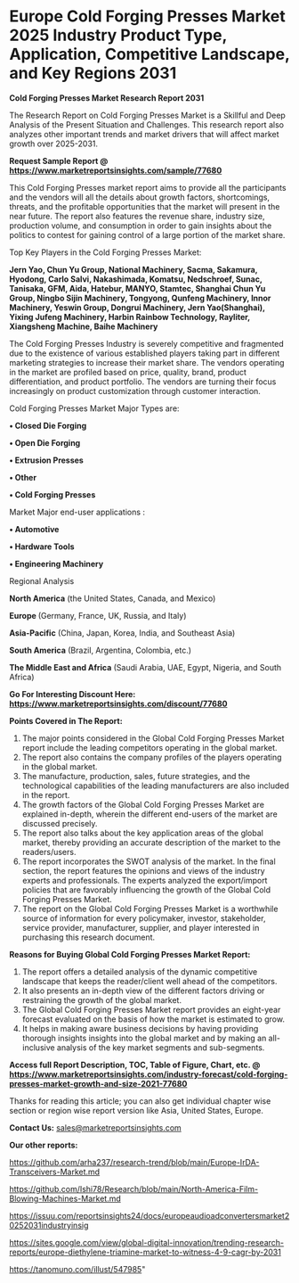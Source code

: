 # Europe Cold Forging Presses Market 2025 Industry Product Type, Application, Competitive Landscape, and Key Regions 2031

<strong>Cold Forging Presses Market Research Report 2031</strong>

The Research Report on Cold Forging Presses Market is a Skillful and Deep Analysis of the Present Situation and Challenges. This research report also analyzes other important trends and market drivers that will affect market growth over 2025-2031.

<strong>Request Sample Report @ <a href=https://www.marketreportsinsights.com/sample/77680>https://www.marketreportsinsights.com/sample/77680</a></strong>

This Cold Forging Presses market report aims to provide all the participants and the vendors will all the details about growth factors, shortcomings, threats, and the profitable opportunities that the market will present in the near future. The report also features the revenue share, industry size, production volume, and consumption in order to gain insights about the politics to contest for gaining control of a large portion of the market share.

Top Key Players in the Cold Forging Presses Market:

<strong>Jern Yao, Chun Yu Group, National Machinery, Sacma, Sakamura, Hyodong, Carlo Salvi, Nakashimada, Komatsu, Nedschroef, Sunac, Tanisaka, GFM, Aida, Hatebur, MANYO, Stamtec, Shanghai Chun Yu Group, Ningbo Sijin Machinery, Tongyong, Qunfeng Machinery, Innor Machinery, Yeswin Group, Dongrui Machinery, Jern Yao(Shanghai), Yixing Jufeng Machinery, Harbin Rainbow Technology, Rayliter, Xiangsheng Machine, Baihe Machinery</strong>

The Cold Forging Presses Industry is severely competitive and fragmented due to the existence of various established players taking part in different marketing strategies to increase their market share. The vendors operating in the market are profiled based on price, quality, brand, product differentiation, and product portfolio. The vendors are turning their focus increasingly on product customization through customer interaction.

Cold Forging Presses Market Major Types are:

<strong>• Closed Die Forging

• Open Die Forging

• Extrusion Presses

• Other

• Cold Forging Presses</strong>

Market Major end-user applications :

<strong>• Automotive

• Hardware Tools

• Engineering Machinery</strong>

Regional Analysis

</u><strong><b>North America</b></strong> (the United States, Canada, and Mexico)

<strong><b>Europe </b></strong>(Germany, France, UK, Russia, and Italy)

<strong><b>Asia-Pacific</b></strong> (China, Japan, Korea, India, and Southeast Asia)

<strong><b>South America</b></strong> (Brazil, Argentina, Colombia, etc.)

<strong><b>The Middle East and Africa</b></strong> (Saudi Arabia, UAE, Egypt, Nigeria, and South Africa)

<strong>Go For Interesting Discount Here: <a href=https://www.marketreportsinsights.com/discount/77680>https://www.marketreportsinsights.com/discount/77680</a></strong>

<strong>Points Covered in The Report:</strong>
<ol>
  <li>The major points considered in the Global Cold Forging Presses Market report include the leading competitors operating in the global market.</li>
  <li>The report also contains the company profiles of the players operating in the global market.</li>
  <li>The manufacture, production, sales, future strategies, and the technological capabilities of the leading manufacturers are also included in the report.</li>
  <li>The growth factors of the Global Cold Forging Presses Market are explained in-depth, wherein the different end-users of the market are discussed precisely.</li>
  <li>The report also talks about the key application areas of the global market, thereby providing an accurate description of the market to the readers/users.</li>
  <li>The report incorporates the SWOT analysis of the market. In the final section, the report features the opinions and views of the industry experts and professionals. The experts analyzed the export/import policies that are favorably influencing the growth of the Global Cold Forging Presses Market.</li>
  <li>The report on the Global Cold Forging Presses Market is a worthwhile source of information for every policymaker, investor, stakeholder, service provider, manufacturer, supplier, and player interested in purchasing this research document.</li>
</ol>
<strong>Reasons for Buying Global Cold Forging Presses Market Report:</strong>

<ol>
  <li>The report offers a detailed analysis of the dynamic competitive landscape that keeps the reader/client well ahead of the competitors.</li>
  <li>It also presents an in-depth view of the different factors driving or restraining the growth of the global market.</li>
  <li>The Global Cold Forging Presses Market report provides an eight-year forecast evaluated on the basis of how the market is estimated to grow.</li>
  <li>It helps in making aware business decisions by having providing thorough insights insights into the global market and by making an all-inclusive analysis of the key market segments and sub-segments.</li>
</ol>
<strong>Access full Report Description, TOC, Table of Figure, Chart, etc. @ <a href=https://www.marketreportsinsights.com/industry-forecast/cold-forging-presses-market-growth-and-size-2021-77680>https://www.marketreportsinsights.com/industry-forecast/cold-forging-presses-market-growth-and-size-2021-77680</a></strong>


Thanks for reading this article; you can also get individual chapter wise section or region wise report version like Asia, United States, Europe.

<strong>Contact Us:</strong>
sales@marketreportsinsights.com

<strong>Our other reports:</strong>

<a href=https://github.com/arha237/research-trend/blob/main/Europe-IrDA-Transceivers-Market.md>https://github.com/arha237/research-trend/blob/main/Europe-IrDA-Transceivers-Market.md</a>

<a href=https://github.com/Ishi78/Research/blob/main/North-America-Film-Blowing-Machines-Market.md>https://github.com/Ishi78/Research/blob/main/North-America-Film-Blowing-Machines-Market.md</a>

<a href=https://issuu.com/reportsinsights24/docs/europeaudioadconvertersmarket20252031industryinsig>https://issuu.com/reportsinsights24/docs/europeaudioadconvertersmarket20252031industryinsig</a>

<a href=https://sites.google.com/view/global-digital-innovation/trending-research-reports/europe-diethylene-triamine-market-to-witness-4-9-cagr-by-2031>https://sites.google.com/view/global-digital-innovation/trending-research-reports/europe-diethylene-triamine-market-to-witness-4-9-cagr-by-2031</a>

<a href=https://tanomuno.com/illust/547985>https://tanomuno.com/illust/547985</a>"
